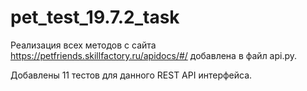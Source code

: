 # pet_test_19.7.2_task

Реализация всех методов с сайта https://petfriends.skillfactory.ru/apidocs/#/ добавлена в файл api.py.

Добавлены 11 тестов для данного REST API интерфейса.
